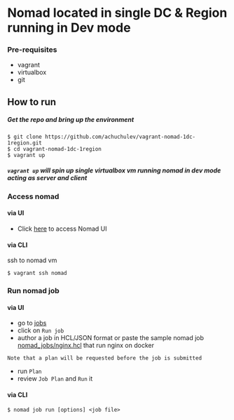 # Nomad located in single DC & Region running in Dev mode

### Pre-requisites

- vagrant
- virtualbox
- git

## How to run

##### Get the repo and bring up the environment

```
$ git clone https://github.com/achuchulev/vagrant-nomad-1dc-1region.git
$ cd vagrant-nomad-1dc-1region
$ vagrant up
```

##### `vagrant up` will spin up single virtualbox vm running nomad in dev mode acting as server and client 

### Access nomad

#### via UI

- Click [here](http://localhost:4646) to access Nomad UI

#### via CLI

ssh to nomad vm

```
$ vagrant ssh nomad
```

### Run nomad job

#### via UI

- go to [jobs](http://localhost:4646/ui/jobs)
- click on `Run job`
- author a job in HCL/JSON format or paste the sample nomad job [nomad_jobs/nginx.hcl](https://github.com/achuchulev/vagrant-nomad-1dc-1region/blob/master/nomad_jobs/nginx.hcl) that run nginx on docker
  
```
Note that a plan will be requested before the job is submitted
```
- run `Plan`
- review `Job Plan` and `Run` it


#### via CLI

```
$ nomad job run [options] <job file>
```


